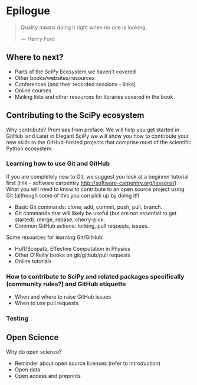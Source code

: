 # Epilogue

> Quality means doing it right when no one is looking.
>
> — Henry Ford

## Where to next?
- Parts of the SciPy Ecosystem we haven't covered
- Other books/websites/resources
- Conferences (and their recorded sessions - links)
- Online courses
- Mailing lists and other resources for libraries covered in the book

## Contributing to the SciPy ecosystem
Why contribute?
Promises from preface:
We will help you get started in GitHub land
Later in Elegant SciPy we will show you how to contribute your new skills to the GitHub-hosted projects that comprise most of the scientific Python ecosystem.

### Learning how to use Git and GitHub
If you are completely new to Git, we suggest you look at a beginner tutorial first (link - software carpentry http://software-carpentry.org/lessons/).
What you will need to know to contribute to an open source project using Git (although some of this you can pick up by doing it!)
- Basic Git commands: clone, add, commit, push, pull, branch.
- Git commands that will likely be useful (but are not essential to get started):
merge, rebase, cherry-pick.
- Common GitHub actions: forking, pull requests, issues.

Some resources for learning Git/GitHub:
- Huff/Scopatz, Effective Computation in Physics
- Other O'Reilly books on git/github/pull requests
- Online tutorials

### How to contribute to SciPy and related packages specifically (community rules?) and GitHub etiquette
- When and where to raise GitHub issues
- When to use pull requests

### Testing

## Open Science
Why do open science?
- Reminder about open source licenses (refer to introduction)
- Open data
- Open access and preprints
